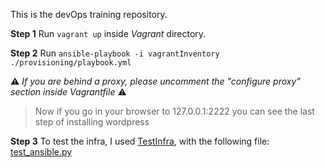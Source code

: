 This is the devOps training repository.

**Step 1**
Run `vagrant up` inside _Vagrant_ directory.

**Step 2**
Run `ansible-playbook -i vagrantInventory ./provisioning/playbook.yml` 

:warning: _If you are behind a proxy, please uncomment the "configure proxy" section inside Vagrantfile_ :warning:

> Now if you go in your browser to 127.0.0.1:2222 you can see the last step of installing wordpress

**Step 3**
To test the infra, I used [TestInfra](https://testinfra.readthedocs.io/), with the following file: [test_ansible.py](Vagrant/testinfra/test_ansible.py)
